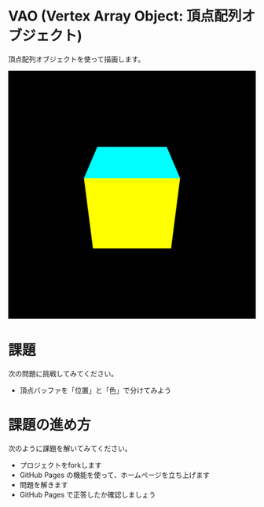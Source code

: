 # VAO (Vertex Array Object: 頂点配列オブジェクト)
頂点配列オブジェクトを使って描画します。

![結果画像](result.gif)

# 課題
次の問題に挑戦してみてください。

- 頂点バッファを「位置」と「色」で分けてみよう

# 課題の進め方
次のように課題を解いてみてください。

- プロジェクトをforkします
- GitHub Pages の機能を使って、ホームページを立ち上げます
- 問題を解きます
- GitHub Pages で正答したか確認しましょう

